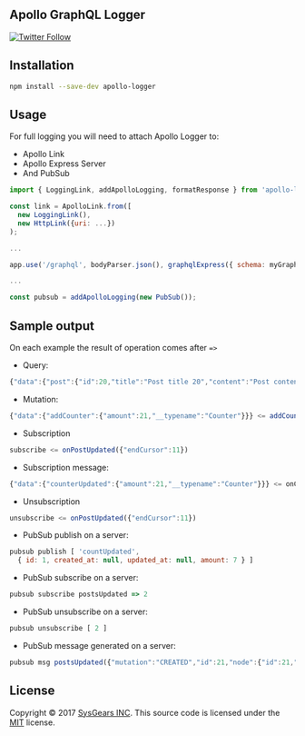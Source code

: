 ## Apollo GraphQL Logger

[![Twitter Follow](https://img.shields.io/twitter/follow/sysgears.svg?style=social)](https://twitter.com/sysgears)

## Installation

```bash
npm install --save-dev apollo-logger
```

## Usage

For full logging you will need to attach Apollo Logger to:
- Apollo Link
- Apollo Express Server
- And PubSub

``` js
import { LoggingLink, addApolloLogging, formatResponse } from 'apollo-logger';

const link = ApolloLink.from([
  new LoggingLink(),
  new HttpLink({uri: ...})
);

...

app.use('/graphql', bodyParser.json(), graphqlExpress({ schema: myGraphQLSchema, formatResponse });

...

const pubsub = addApolloLogging(new PubSub());
```

## Sample output

On each example the result of operation comes after `=>`

- Query:
``` js
{"data":{"post":{"id":20,"title":"Post title 20","content":"Post content 20","__typename":"Post","comments":[{"id":39,"content":"Comment title 1 for post 20","__typename":"Comment"},{"id":40,"content":"Comment title 2 for post 20","__typename":"Comment"}]}}} <= post({"id":"20"})
```

- Mutation:
``` js
{"data":{"addCounter":{"amount":21,"__typename":"Counter"}}} <= addCounter({"amount":1})
```

- Subscription
``` js
subscribe <= onPostUpdated({"endCursor":11})
```

- Subscription message:
``` js
{"data":{"counterUpdated":{"amount":21,"__typename":"Counter"}}} <= onCounterUpdated
```

- Unsubscription
``` js
unsubscribe <= onPostUpdated({"endCursor":11})
```

- PubSub publish on a server:
``` js
pubsub publish [ 'countUpdated',
  { id: 1, created_at: null, updated_at: null, amount: 7 } ]
```

- PubSub subscribe on a server:
``` js
pubsub subscribe postsUpdated => 2
```

- PubSub unsubscribe on a server:
``` js
pubsub unsubscribe [ 2 ]
```

- PubSub message generated on a server:
``` js
pubsub msg postsUpdated({"mutation":"CREATED","id":21,"node":{"id":21,"title":"New post 1"}})
```

## License
Copyright © 2017 [SysGears INC]. This source code is licensed under the [MIT] license.

[MIT]: LICENSE
[SysGears INC]: http://sysgears.com
